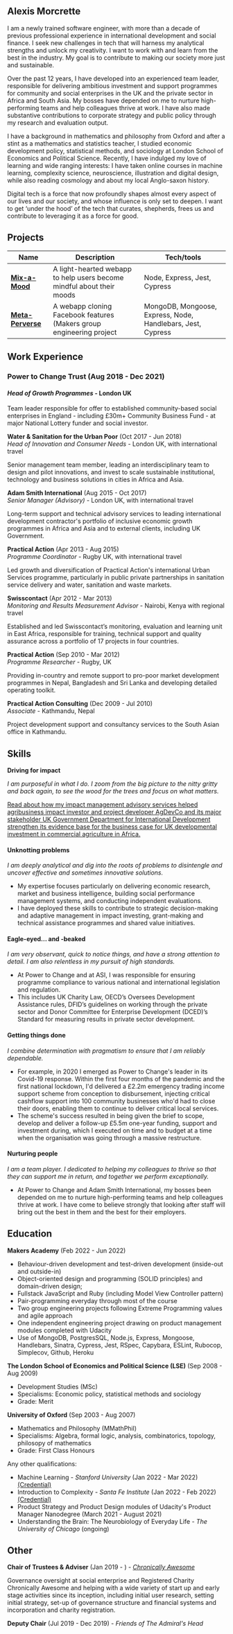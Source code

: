 ## Alexis Morcrette

I am a newly trained software engineer, with more than a decade of previous professional experience in international development and social finance. I seek new challenges in tech that will harness my analytical strengths and unlock my creativity. I want to work with and learn from the best in the industry. My goal is to contribute to making our society more just and sustainable.


Over the past 12 years, I have developed into an experienced team leader, responsible for delivering ambitious investment and support programmes for community and social enterprises in the UK and the private sector in Africa and South Asia. My bosses have depended on me to nurture high-performing teams and help colleagues thrive at work. I have also made substantive contributions to corporate strategy and public policy through my research and evaluation output. 

I have a background in mathematics and philosophy from Oxford and after a stint as a mathematics and statistics teacher, I studied economic development policy, statistical methods, and sociology at London School of Economics and Political Science. Recently, I have indulged my love of learning and wide ranging interests: I have taken online courses in machine learning, complexity science, neuroscience, illustration and digital design, while also reading cosmology and about my local Anglo-saxon history.

Digital tech is a force that now profoundly shapes almost every aspect of our lives and our society, and whose influence is only set to deepen. I want to get ‘under the hood’ of the tech that curates, shepherds, frees us and contribute to leveraging it as a force for good.

## Projects

| Name                                                                                         | Description                                            | Tech/tools                                    |
| -------------------------------------------------------------------------------------------- | --------------------------------------------------------------------- | ----------------------------------------- |
| [**Mix-a-Mood**](https://github.com/almorcrette/mix-a-mood)                                  | A light-hearted webapp to help users become mindful about their moods | Node, Express, Jest, Cypress |
| [**Meta-Perverse**](https://github.com/Conor-Developer/acebook-metaperverse)                 | A webapp cloning Facebook features (Makers group engineering project  | MongoDB, Mongoose, Express, Node, Handlebars, Jest, Cypress              |

## Work Experience

### Power to Change Trust (Aug 2018 - Dec 2021)  
#### _Head of Growth Programmes_ - London UK

Team leader responsible for offer to established community-based social enterprises in England - including £30m+ Community Business Fund - at major National Lottery funder and social investor. 

**Water & Sanitation for the Urban Poor** (Oct 2017 - Jun 2018)  
_Head of Innovation and Consumer Needs_ - London UK, with international travel

Senior management team member, leading an interdisciplinary team to design and pilot innovations, and invest to scale sustainable institutional, technology and business solutions in cities in Africa and Asia.

**Adam Smith International** (Aug 2015 - Oct 2017)  
_Senior Manager (Advisory)_ - London UK, with international travel

Long-term support and technical advisory services to leading international development contractor's portfolio of inclusive economic growth programmes in Africa and Asia and to external clients, including UK Government.

**Practical Action** (Apr 2013 - Aug 2015)  
_Programme Coordinator_ - Rugby UK, with international travel

Led growth and diversification of Practical Action's international Urban Services programme, particularly in public private partnerships in sanitation service delivery and water, sanitation and waste markets. 

**Swisscontact** (Apr 2012 - Mar 2013)  
_Monitoring and Results Measurement Advisor_ - Nairobi, Kenya with regional travel

Established and led Swisscontact’s monitoring, evaluation and learning unit in East Africa, responsible for training, technical support and quality assurance  across a portfolio of 17 projects in four countries.

**Practical Action** (Sep 2010 - Mar 2012)  
_Programme Researcher_ - Rugby, UK

Providing in-country and remote support to pro-poor market development programmes in Nepal, Bangladesh and Sri Lanka and developing detailed operating toolkit.

**Practical Action Consulting** (Dec 2009 - Jul 2010)  
_Associate_ - Kathmandu, Nepal

Project development support and consultancy services to the South Asian office in Kathmandu.

## Skills

**Driving for impact**

_I am purposeful in what I do. I zoom from the big picture to the nitty gritty and back again, to see the wood for the trees and focus on what matters._

[Read about how my impact management advisory services helped agribusiness impact investor and project developer AgDevCo and its major stakeholder UK Government Department for International Development strengthen its evidence base for the business case for UK developmental investment in commercial agriculture in Africa.](/driving-for-impact.md)

#### Unknotting problems
_I am deeply analytical and dig into the roots of problems to disintengle and uncover effective and sometimes innovative solutions._

- My expertise focuses particularly on delivering economic research, market and business intelligence, building social performance management systems, and conducting independent evaluations.
- I have deployed these skills to contribute to strategic decision-making and adaptive management in impact investing, grant-making and technical assistance programmes and shared value initiatives.

#### Eagle-eyed... and -beaked
_I am very observant, quick to notice things, and have a strong attention to detail. I am also relentless in my pursuit of high standards._

- At Power to Change and at ASI, I was responsible for ensuring programme compliance to various national and international legislation and regulation.
- This includes UK Charity Law, OECD’s Oversees Development Assistance rules, DFID’s guidelines on working through the private sector and Donor Committee for Enterprise Development (DCED)’s Standard for measuring results in private sector development.

#### Getting things done
_I combine determination with pragmatism to ensure that I am reliably dependable._

- For example, in 2020 I emerged as Power to Change's leader in its Covid-19 response. Within the first four months of the pandemic and the first national lockdown, I'd delivered a £2.2m emergency trading income support scheme from conception to disbursement, injecting critical cashflow support into 100 community businesses who'd had to close their doors, enabling them to continue to deliver critical local services.
- The scheme's success resulted in being given the brief to scope, develop and deliver a follow-up £5.5m one-year funding, support and investment during, which I executed on time and to budget at a time when the organisation was going through a massive restructure.

#### Nurturing people
_I am a team player. I dedicated to helping my colleagues to thrive so that they can support me in return, and together we perform exceptionally._

- At Power to Change and Adam Smith International, my bosses been depended on me to nurture high-performing teams and help colleagues thrive at work. I have come to believe strongly that looking after staff will bring out the best in them and the best for their employers.

## Education

**Makers Academy** (Feb 2022 - Jun 2022)
- Behaviour-driven development and test-driven development (inside-out and outside-in)
- Object-oriented design and programming (SOLID principles) and domain-driven design;
- Fullstack JavaScript and Ruby (including Model View Controller pattern)
- Pair-programming everyday through most of the course
- Two group engineering projects following Extreme Programming values and agile approach
- One independent engineering project drawing on product management modules completed with Udacity
- Use of MongoDB, PostgresSQL, Node.js, Express, Mongoose, Handlebars, Sinatra, Cypress, Jest, RSpec, Capybara, ESLint, Rubocop, Simplecov, Github, Heroku

**The London School of Economics and Political Science (LSE)** (Sep 2008 - Aug 2009)

- Development Studies (MSc)
- Specialisms: Economic policy, statistical methods and sociology
- Grade: Merit

**University of Oxford** (Sep 2003 - Aug 2007)

- Mathematics and Philosophy (MMathPhil)
- Specialisms: Algebra, formal logic, analysis, combinatorics, topology, philosopy of mathematics
- Grade: First Class Honours

Any other qualifications:

- Machine Learning - _Stanford University_ (Jan 2022 - Mar 2022) [(Credential)](coursera.org/verify/N9NGBADGL55Z)
- Introduction to Complexity - _Santa Fe Institute_ (Jan 2022 - Feb 2022) [(Credential)](https://www.complexityexplorer.org/courses/119-introduction-to-complexity-2021/certificates/2277179394)
- Product Strategy and Product Design modules of Udacity's Product Manager Nanodegree (March 2021 - August 2021)
- Understanding the Brain: The Neurobiology of Everyday Life - _The University of Chicago_ (ongoing)

## Other

**Chair of Trustees & Adviser** (Jan 2019 - ) - [_Chronically Awesome_](https://chronicallyawesome.org.uk/)

Governance oversight at social enterprise and Registered Charity Chronically Awesome and helping with a wide variety of start up and early stage activities since its inception, including initial user research, setting initial strategy, set-up of governance structure and financial systems and incorporation and charity registration.

**Deputy Chair** (Jul 2019 - Dec 2019) - _Friends of The Admiral's Head_
